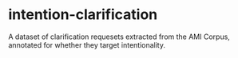 # intention-clarification
A dataset of clarification requesets extracted from the AMI Corpus, annotated for whether they target intentionality.
